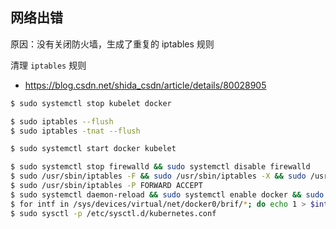 ## 网络出错

原因：没有关闭防火墙，生成了重复的 iptables 规则

清理 `iptables` 规则

* https://blog.csdn.net/shida_csdn/article/details/80028905

```bash
$ sudo systemctl stop kubelet docker

$ sudo iptables --flush
$ sudo iptables -tnat --flush

$ sudo systemctl start docker kubelet
```

```bash
$ sudo systemctl stop firewalld && sudo systemctl disable firewalld
$ sudo /usr/sbin/iptables -F && sudo /usr/sbin/iptables -X && sudo /usr/sbin/iptables -F -t nat && sudo /usr/sbin/iptables -X -t nat
$ sudo /usr/sbin/iptables -P FORWARD ACCEPT
$ sudo systemctl daemon-reload && sudo systemctl enable docker && sudo systemctl restart docker
$ for intf in /sys/devices/virtual/net/docker0/brif/*; do echo 1 > $intf/hairpin_mode; done
$ sudo sysctl -p /etc/sysctl.d/kubernetes.conf
```
